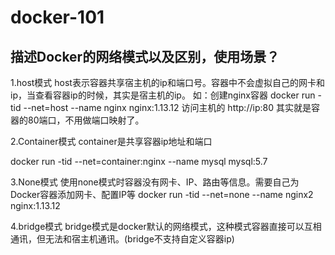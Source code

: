 # docker-101

## 描述Docker的网络模式以及区别，使用场景？

1.host模式
host表示容器共享宿主机的ip和端口号。容器中不会虚拟自己的网卡和ip，当查看容器ip的时候，其实是宿主机的ip。
如：创建nginx容器
docker run -tid --net=host --name nginx nginx:1.13.12
访问主机的 http://ip:80 其实就是容器的80端口，不用做端口映射了。

2.Container模式
container是共享容器ip地址和端口

docker run -tid --net=container:nginx --name mysql mysql:5.7

3.None模式
使用none模式时容器没有网卡、IP、路由等信息。需要自己为Docker容器添加网卡、配置IP等
docker run -tid --net=none --name nginx2 nginx:1.13.12

4.bridge模式
bridge模式是docker默认的网络模式，这种模式容器直接可以互相通讯，但无法和宿主机通讯。(bridge不支持自定义容器ip)
